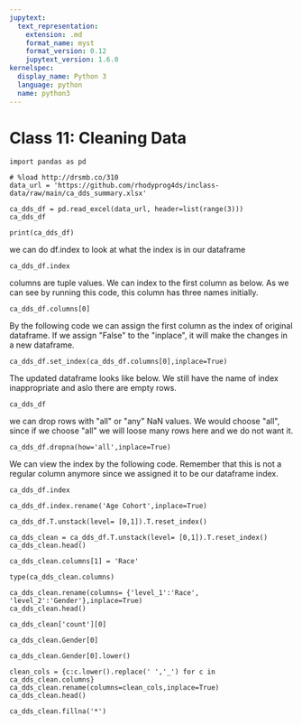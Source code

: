 ```yaml
---
jupytext:
  text_representation:
    extension: .md
    format_name: myst
    format_version: 0.12
    jupytext_version: 1.6.0
kernelspec:
  display_name: Python 3
  language: python
  name: python3
---
```


# Class 11: Cleaning Data

```{code-cell} ipython3
import pandas as pd
```

```{code-cell} ipython3
# %load http://drsmb.co/310
data_url = 'https://github.com/rhodyprog4ds/inclass-data/raw/main/ca_dds_summary.xlsx'
```

```{code-cell} ipython3
ca_dds_df = pd.read_excel(data_url, header=list(range(3)))
ca_dds_df
```

```{code-cell} ipython3
print(ca_dds_df)
```
we can do df.index to look at what the index is in our dataframe
```{code-cell} ipython3
ca_dds_df.index
```
columns are tuple values. We can index to the first column as below. As we can see by running this code, this column has three names initially. 
```{code-cell} ipython3
ca_dds_df.columns[0]
```
By the following code we can assign the first column as the index of original dataframe. If we assign "False" to the "inplace", it will make the changes in a new dataframe.
```{code-cell} ipython3
ca_dds_df.set_index(ca_dds_df.columns[0],inplace=True)
```
The updated dataframe looks like below. We still have the name of index inappropriate and aslo there are empty rows. 
```{code-cell} ipython3
ca_dds_df
```
we can drop rows with "all" or "any"  NaN values. We would choose "all", since if we choose "all" we will loose many rows here and we do not want it.
```{code-cell} ipython3
ca_dds_df.dropna(how='all',inplace=True)
```
We can view the index by the following code. Remember that this is not a regular column anymore since we assigned it to be our dataframe index.
```{code-cell} ipython3
ca_dds_df.index
```

```{code-cell} ipython3
ca_dds_df.index.rename('Age Cohort',inplace=True)
```

```{code-cell} ipython3
ca_dds_df.T.unstack(level= [0,1]).T.reset_index()
```

```{code-cell} ipython3
ca_dds_clean = ca_dds_df.T.unstack(level= [0,1]).T.reset_index()
ca_dds_clean.head()
```

```{code-cell} ipython3
ca_dds_clean.columns[1] = 'Race'
```

```{code-cell} ipython3
type(ca_dds_clean.columns)
```

```{code-cell} ipython3
ca_dds_clean.rename(columns= {'level_1':'Race', 'level_2':'Gender'},inplace=True)
ca_dds_clean.head()
```

```{code-cell} ipython3
ca_dds_clean['count'][0]
```

```{code-cell} ipython3
ca_dds_clean.Gender[0]
```

```{code-cell} ipython3
ca_dds_clean.Gender[0].lower()
```

```{code-cell} ipython3
clean_cols = {c:c.lower().replace(' ','_') for c in ca_dds_clean.columns}
ca_dds_clean.rename(columns=clean_cols,inplace=True)
ca_dds_clean.head()
```

```{code-cell} ipython3
ca_dds_clean.fillna('*')
```

```{code-cell} ipython3

```
